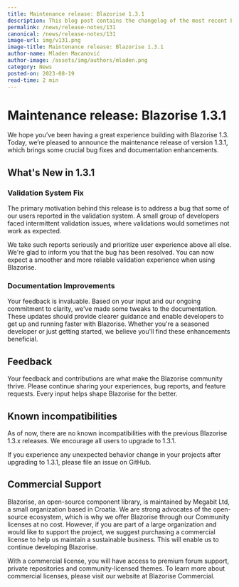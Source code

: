 ```yaml
---
title: Maintenance release: Blazorise 1.3.1
description: This blog post contains the changelog of the most recent bug fixes included in the Blazorise v1.3.1 release.
permalink: /news/release-notes/131
canonical: /news/release-notes/131
image-url: img/v131.png
image-title: Maintenance release: Blazorise 1.3.1
author-name: Mladen Macanović
author-image: /assets/img/authors/mladen.png
category: News
posted-on: 2023-08-19
read-time: 2 min
---
```


# Maintenance release: Blazorise 1.3.1

We hope you’ve been having a great experience building with Blazorise 1.3. Today, we’re pleased to announce the maintenance release of version 1.3.1, which brings some crucial bug fixes and documentation enhancements.

## What's New in 1.3.1

### Validation System Fix

The primary motivation behind this release is to address a bug that some of our users reported in the validation system. A small group of developers faced intermittent validation issues, where validations would sometimes not work as expected.

We take such reports seriously and prioritize user experience above all else. We're glad to inform you that the bug has been resolved. You can now expect a smoother and more reliable validation experience when using Blazorise.

### Documentation Improvements

Your feedback is invaluable. Based on your input and our ongoing commitment to clarity, we've made some tweaks to the documentation. These updates should provide clearer guidance and enable developers to get up and running faster with Blazorise. Whether you're a seasoned developer or just getting started, we believe you'll find these enhancements beneficial.

## Feedback

Your feedback and contributions are what make the Blazorise community thrive. Please continue sharing your experiences, bug reports, and feature requests. Every input helps shape Blazorise for the better.

## Known incompatibilities

As of now, there are no known incompatibilities with the previous Blazorise 1.3.x releases. We encourage all users to upgrade to 1.3.1.

If you experience any unexpected behavior change in your projects after upgrading to 1.3.1, please file an issue on GitHub.

## Commercial Support

Blazorise, an open-source component library, is maintained by Megabit Ltd, a small organization based in Croatia. We are strong advocates of the open-source ecosystem, which is why we offer Blazorise through our Community licenses at no cost. However, if you are part of a large organization and would like to support the project, we suggest purchasing a commercial license to help us maintain a sustainable business. This will enable us to continue developing Blazorise.

With a commercial license, you will have access to premium forum support, private repositories and community-licensed themes. To learn more about commercial licenses, please visit our website at Blazorise Commercial.
